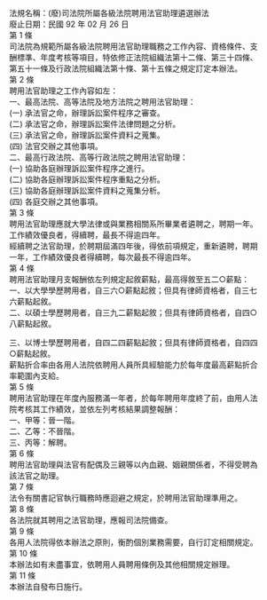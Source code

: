法規名稱：(廢)司法院所屬各級法院聘用法官助理遴選辦法  
廢止日期：民國 92 年 02 月 26 日  
第 1 條  
司法院為規範所屬各級法院聘用法官助理職務之工作內容、資格條件、支  
酬標準、年度考核等項目，特依修正法院組織法第十二條、第三十四條、  
第五十一條及行政法院組織法第十條、第十五條之規定訂定本辦法。  
第 2 條  
聘用法官助理之工作內容如左：  
一、最高法院、高等法院及地方法院之聘用法官助理：  
(一) 承法官之命，辦理訴訟案件程序之審查。  
(二) 承法官之命，辦理訴訟案件法律問題之分析。  
(三) 承法官之命，辦理訴訟案件資料之蒐集。  
(四) 法官交辦之其他事項。  
二、最高行政法院、高等行政法院之聘用法官助理：  
(一) 協助各庭辦理訴訟案件程序之進行。  
(二) 協助各庭辦理訴訟案件程序重點之分析。  
(三) 協助各庭辦理訴訟案件資料之蒐集分析。  
(四) 各庭交辦之其他事項。  
第 3 條  
聘用法官助理應就大學法律或與業務相關系所畢業者遴聘之，聘期一年。  
工作績效優良者，得續聘，最長不得逾四年。  
經續聘之法官助理，於聘期屆滿四年後，得依前項規定，重新遴聘，聘期  
一年，工作績效優良者得續聘，每次最長不得逾四年。  
第 4 條  
聘用法官助理月支報酬依左列規定起敘薪點，最高得敘至五二○薪點：  
一、以大學學歷聘用者，自三六○薪點起敘；但具有律師資格者，自三七  
六薪點起敘。  
二、以碩士學歷聘用者，自三九二薪點起敘；但具有律師資格者，自四○  
八薪點起敘。  


三、以博士學歷聘用者，自四二四薪點起敘；但具有律師資格者，自四四  
○薪點起敘。  
薪點折合率由各用人法院依聘用人員所具經驗能力於每年度最高薪點折合  
率範圍內支給。  
第 5 條  
聘用法官助理在年度內服務滿一年者，於每年聘用年度終了前，由用人法  
院考核其工作績效，並依左列考核結果調整報酬：  
一、甲等：晉一階。  
二、乙等：不晉階。  
三、丙等：解聘。  
第 6 條  
聘用法官助理與法官有配偶及三親等以內血親、姻親關係者，不得受聘為  
該法官之助理。  
第 7 條  
法令有關書記官執行職務時應迴避之規定，於聘用法官助理準用之。  
第 8 條  
各法院就其聘用之法官助理，應報司法院備查。  
第 9 條  
各用人法院得依本辦法之原則，衡酌個別業務需要，自行訂定相關規定。  
第 10 條  
本辦法如有未盡事宜，依聘用人員聘用條例及其他相關規定辦理。  
第 11 條  
本辦法自發布日施行。  


